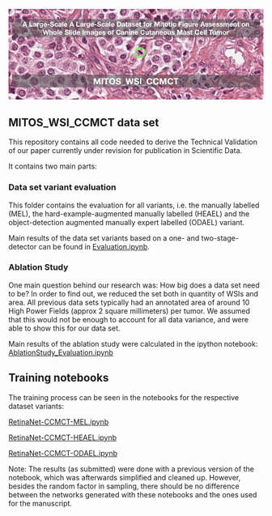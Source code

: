 ![Large-Scale Canine Cutaneous Mast Cell Tumor Data Set for Mitotic Figure Assessment on Whole Slide Images](ccmct_logo.png)

## MITOS_WSI_CCMCT data set

This repository contains all code needed to derive the Technical Validation of our paper currently under revision for publication in Scientific Data.

It contains two main parts:

### Data set variant evaluation

This folder contains the evaluation for all variants, i.e. the manually labelled (MEL), the hard-example-augmented manually labelled (HEAEL) and the object-detection augmented manually expert labelled (ODAEL) variant.

Main results of the data set variants based on a one- and two-stage-detector can be found in [Evaluation.ipynb](Evaluation.ipynb).

### Ablation Study

One main question behind our research was: How big does a data set need to be? In order to find out, we reduced the set both in quantity of WSIs and area. All previous data sets typically had an annotated area of around 10 High Power Fields (approx 2 square millimeters) per tumor. We assumed that this would not be enough to account for all data variance, and were able to show this for our data set.

Main results of the ablation study were calculated in the ipython notebook: [AblationStudy_Evaluation.ipynb](AblationStudy_Evaluation.ipynb)

## Training notebooks

The training process can be seen in the notebooks for the respective dataset variants:

[RetinaNet-CCMCT-MEL.ipynb](RetinaNet-CCMCT-MEL.ipynb)

[RetinaNet-CCMCT-HEAEL.ipynb](RetinaNet-CCMCT-HEAEL.ipynb)

[RetinaNet-CCMCT-ODAEL.ipynb](RetinaNet-CCMCT-ODAEL.ipynb)

Note: The results (as submitted) were done with a previous version of the notebook, which was afterwards simplified and cleaned up. However, besides the random factor in sampling, there should be no difference between the networks generated with these notebooks and the ones used for the manuscript.
